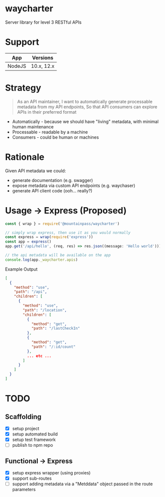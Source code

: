 # waycharter

Server library for level 3 RESTful APIs

# Support

| App    | Versions   |
| ------ | ---------- |
| NodeJS | 10.x, 12.x |

# Strategy

> As an API maintainer,
> I want to automatically generate processable metadata from my API endpoints,
> So that API consumers can explore APIs in their preferred format

- Automatically - because we should have "living" metadata, with minimal human maintenance
- Processable - readable by a machine
- Consumers - could be human or machines

# Rationale

Given API metadata we could:

- generate documentation (e.g. swagger)
- expose metadata via custom API endpoints (e.g. waychaser)
- generate API client code (ooh... really?)

# Usage -> Express (Proposed)

```javascript
const { wrap } = require('@mountainpass/waycharter')

// simply wrap express, then use it as you would normally
const express = wrap(require('express'))
const app = express()
app.get('/api/hello', (req, res) => res.json((message: 'Hello world')))

// the api metadata will be available on the app
console.log(app._waycharter.apis)
```

Example Output

```json
[
  {
    "method": "use",
    "path": "/api",
    "children": [
      {
        "method": "use",
        "path": "/location",
        "children": [
          {
            "method": "get",
            "path": "/lastCheckIn"
          },
          {
            "method": "get",
            "path": "/:id/count"
          },
          ... etc ...
        ]
      }
    ]
  }
]
```

# TODO

## Scaffolding

- [x] setup project
- [x] setup automated build
- [x] setup test framework
- [ ] publish to npm repo

## Functional -> Express

- [x] setup express wrapper (using proxies)
- [x] support sub-routes
- [ ] support adding metadata via a "Metddata" object passed in the route parameters
